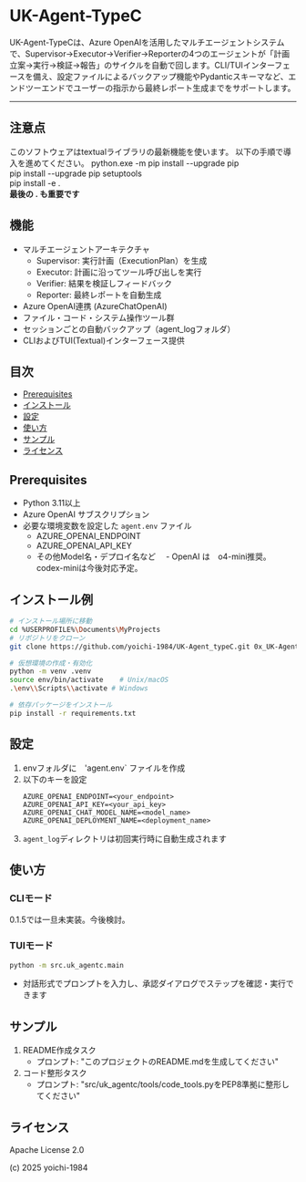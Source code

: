 # UK-Agent-TypeC

UK-Agent-TypeCは、Azure OpenAIを活用したマルチエージェントシステムで、Supervisor→Executor→Verifier→Reporterの4つのエージェントが「計画立案→実行→検証→報告」のサイクルを自動で回します。CLI/TUIインターフェースを備え、設定ファイルによるバックアップ機能やPydanticスキーマなど、エンドツーエンドでユーザーの指示から最終レポート生成までをサポートします。

---

## 注意点

このソフトウェアはtextualライブラリの最新機能を使います。
以下の手順で導入を進めてください。
python.exe -m pip install --upgrade pip  
pip install --upgrade pip setuptools  
pip install -e .  
**最後の . も重要です**  

## 機能

- マルチエージェントアーキテクチャ
  - Supervisor: 実行計画（ExecutionPlan）を生成
  - Executor: 計画に沿ってツール呼び出しを実行
  - Verifier: 結果を検証しフィードバック
  - Reporter: 最終レポートを自動生成
- Azure OpenAI連携 (AzureChatOpenAI)
- ファイル・コード・システム操作ツール群
- セッションごとの自動バックアップ（agent_logフォルダ）
- CLIおよびTUI(Textual)インターフェース提供

## 目次

- [Prerequisites](#prerequisites)
- [インストール](#インストール)
- [設定](#設定)
- [使い方](#使い方)
- [サンプル](#サンプル)
- [ライセンス](#ライセンス)

## Prerequisites

- Python 3.11以上
- Azure OpenAI サブスクリプション
- 必要な環境変数を設定した `agent.env` ファイル
  - AZURE_OPENAI_ENDPOINT
  - AZURE_OPENAI_API_KEY
  - その他Model名・デプロイ名など
　- OpenAI は　o4-mini推奨。codex-miniは今後対応予定。

## インストール例

```bash
# インストール場所に移動
cd %USERPROFILE%\Documents\MyProjects
# リポジトリをクローン
git clone https://github.com/yoichi-1984/UK-Agent_typeC.git 0x_UK-Agent-TypeC

# 仮想環境の作成・有効化
python -m venv .venv
source env/bin/activate    # Unix/macOS
.\env\\Scripts\\activate # Windows

# 依存パッケージをインストール
pip install -r requirements.txt
```

## 設定

1. envフォルダに　'agent.env` ファイルを作成
2. 以下のキーを設定
   ```env
   AZURE_OPENAI_ENDPOINT=<your_endpoint>
   AZURE_OPENAI_API_KEY=<your_api_key>
   AZURE_OPENAI_CHAT_MODEL_NAME=<model_name>
   AZURE_OPENAI_DEPLOYMENT_NAME=<deployment_name>
   ```
3. `agent_log`ディレクトリは初回実行時に自動生成されます

## 使い方

### CLIモード

0.1.5では一旦未実装。今後検討。

### TUIモード

```bash
python -m src.uk_agentc.main
```

- 対話形式でプロンプトを入力し、承認ダイアログでステップを確認・実行できます

## サンプル

1. README作成タスク
   - プロンプト: "このプロジェクトのREADME.mdを生成してください"
2. コード整形タスク
   - プロンプト: "src/uk_agentc/tools/code_tools.pyをPEP8準拠に整形してください"

## ライセンス

Apache License 2.0

(c) 2025 yoichi-1984
